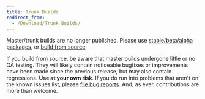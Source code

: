 ```yaml
---
title: Trunk Builds
redirect_from:
  - /Download/Trunk_Builds/
---
```


Master/trunk builds are no longer published. Please use [stable/beta/alpha packages](/download/), or [build from source](/developers/building-monodevelop/).

If you build from source, be aware that master builds undergone little or no QA testing. They will likely contain noticeable bugfixes or improvements have been made since the previous release, but may also contain regressions. **Use at your own risk**. If you do run into problems that aren't on the known issues list, please [file bug reports](/Developers). And, as ever, contributions are more than welcome.
